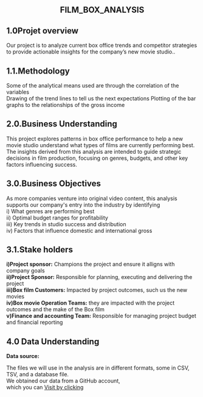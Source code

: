 <center><h2><b>FILM_BOX_ANALYSIS</b></h2></center>
<h2>1.0Projet overview</h2>
<p>Our project is to analyze current box office trends and competitor strategies to provide actionable insights for the company’s new movie studio..</p>
<h2>1.1.Methodology</h2>
<p>Some of the analytical means used are through the correlation of the variables<br>
Drawing of the trend lines to tell us the next expectations Plotting of the bar graphs to the relationships of the gross income</p>
<h2>2.0.Business Understanding</h2>
<p>This project explores patterns in box office performance to help a new movie studio understand what types of films are currently performing best.<br>
The insights derived from this analysis are intended to guide strategic decisions in film production, focusing on genres, budgets, and other key factors influencing success.</p>
<h2><b>3.0.Business Objectives</b></h2>
<p>
As more companies venture into original video content, this analysis supports our company's entry into the industry by identifying<br>
i) What genres are performing best<br>
ii) Optimal budget ranges for profitability<br>
iii) Key trends in studio success and distribution<br>
iv) Factors that influence domestic and international gross</p>
<h2>3.1.Stake holders</h2>
<p>
  <b>i)Project sponsor:</b> Champions the project and ensure it alligns with company goals<br>
<b>ii)Project Sponsor:</b> Responsible for planning, executing and delivering the project<br>
<b>iii)Box film Customers:</b> Impacted by project outcomes, such us the new movies<br>
<b>iv)Box movie Operation Teams:</b> they are impacted with the project outcomes and the make of the Box film<br>
<b>v)Finance and accounting Team:</b> Responsible for managing project budget and financial reporting
</p>
<h2>4.0 Data Understanding</h2>
<p><b>Data source:</b><p>The files we will use in the analysis are in different formats, some in CSV, TSV, and a database file. <br>We obtained our data from a GitHub account,<br> which you can <a href="https://github.com/learn-co-curriculum/dsc-phase-2-project-v3">Visit by clicking</a></p></p>
